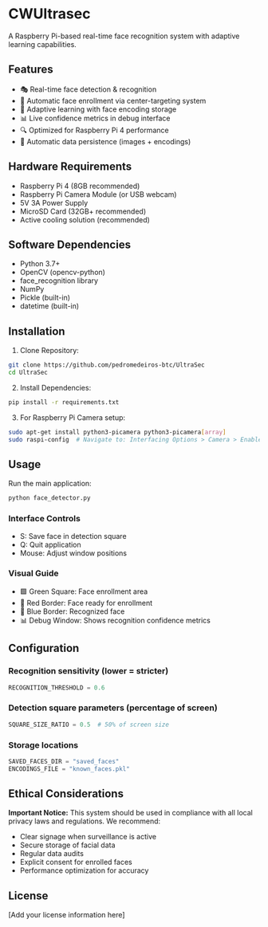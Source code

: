# CWUltrasec

A Raspberry Pi-based real-time face recognition system with adaptive learning capabilities.

## Features

* 🎭 Real-time face detection & recognition
* 📸 Automatic face enrollment via center-targeting system
* 🧠 Adaptive learning with face encoding storage
* 📊 Live confidence metrics in debug interface
* 🔍 Optimized for Raspberry Pi 4 performance
* 📁 Automatic data persistence (images + encodings)

## Hardware Requirements

* Raspberry Pi 4 (8GB recommended)
* Raspberry Pi Camera Module (or USB webcam)
* 5V 3A Power Supply
* MicroSD Card (32GB+ recommended)
* Active cooling solution (recommended)

## Software Dependencies

* Python 3.7+
* OpenCV (opencv-python)
* face_recognition library
* NumPy
* Pickle (built-in)
* datetime (built-in)

## Installation

1. Clone Repository:
```bash
git clone https://github.com/pedromedeiros-btc/UltraSec
cd UltraSec
```

2. Install Dependencies:
```bash
pip install -r requirements.txt
```

3. For Raspberry Pi Camera setup:
```bash
sudo apt-get install python3-picamera python3-picamera[array]
sudo raspi-config  # Navigate to: Interfacing Options > Camera > Enable Usage
```

## Usage

Run the main application:
```bash
python face_detector.py
```

### Interface Controls
* S: Save face in detection square
* Q: Quit application
* Mouse: Adjust window positions

### Visual Guide
* 🟩 Green Square: Face enrollment area
* 🔴 Red Border: Face ready for enrollment
* 🔵 Blue Border: Recognized face
* 📊 Debug Window: Shows recognition confidence metrics

## Configuration

### Recognition sensitivity (lower = stricter)
```python
RECOGNITION_THRESHOLD = 0.6
```

### Detection square parameters (percentage of screen)
```python
SQUARE_SIZE_RATIO = 0.5  # 50% of screen size
```

### Storage locations
```python
SAVED_FACES_DIR = "saved_faces"
ENCODINGS_FILE = "known_faces.pkl"
```

## Ethical Considerations

**Important Notice:** This system should be used in compliance with all local privacy laws and regulations. We recommend:
* Clear signage when surveillance is active
* Secure storage of facial data
* Regular data audits
* Explicit consent for enrolled faces
* Performance optimization for accuracy

## License

[Add your license information here]
